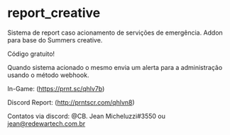 # report_creative
Sistema de report caso acionamento de servições de emergência.
Addon para base do Summers creative.

Código gratuito!

Quando sistema acionado o mesmo envia um alerta para a administração usando o método webhook.

In-Game: (https://prnt.sc/qhlv7b)

Discord Report: (http://prntscr.com/qhlvn8)

Contatos via discord: @CB. Jean Micheluzzi#3550 ou jean@redewartech.com.br
